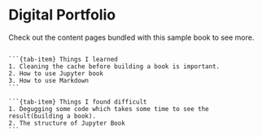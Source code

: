 # Digital Portfolio

Check out the content pages bundled with this sample book to see more.

```{tableofcontents}
```

````{tab-set}
```{tab-item} Things I learned
1. Cleaning the cache before building a book is important.
2. How to use Jupyter book
3. How to use Markdown
```

```{tab-item} Things I found difficult
1. Degugging some code which takes some time to see the result(building a book).
2. The structure of Jupyter Book
```
````